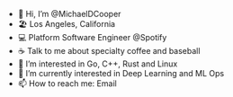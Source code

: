 - 👋 Hi, I’m @MichaelDCooper 
- 🏖️ Los Angeles, California
- 💻 Platform Software Engineer @Spotify
- ☕ Talk to me about specialty coffee and baseball 
- 👀 I’m interested in Go, C++, Rust and Linux
- 🌱 I’m currently interested in Deep Learning and ML Ops
- 📫 How to reach me: Email

<!---
MichaelDCooper/MichaelDCooper is a ✨ special ✨ repository because its `README.md` (this file) appears on your GitHub profile.
You can click the Preview link to take a look at your changes.
--->
